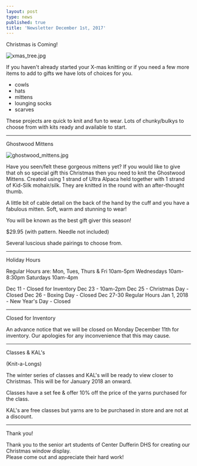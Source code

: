 ```yaml
---
layout: post
type: news
published: true
title: 'Newsletter December 1st, 2017'
---
```

Christmas is Coming!

![xmas_tree.jpg]({{site.baseurl}}/news/img/xmas_tree.jpg)

If you haven't already started your X-mas knitting or if you need a few more items to add to gifts we have lots of choices for you.

- cowls
- hats
- mittens
- lounging socks
- scarves

These projects are quick to knit and fun to wear. Lots of chunky/bulkys to choose from with kits ready and available to start.

<hr>

Ghostwood Mittens

![ghostwood_mittens.jpg]({{site.baseurl}}/news/img/ghostwood_mittens.jpg)

Have you seen/felt these gorgeous mittens yet?
If you would like to give that oh so special gift this Christmas then you need to knit the Ghostwood Mittens.
Created using 1 strand of Ultra Alpaca held together with 1 strand of Kid-Silk mohair/silk. They are knitted in the round with an after-thought thumb. 

A little bit of cable detail on the back of the hand by the cuff and you have a fabulous mitten. Soft, warm and stunning to wear!

You will be known as the best gift giver this season!

$29.95 (with pattern. Needle not included)

Several luscious shade pairings to choose from. 

<hr>

Holiday Hours

Regular Hours are:
Mon, Tues, Thurs & Fri  10am-5pm
Wednesdays 10am-8:30pm
Saturdays 10am-4pm

Dec 11 - Closed for Inventory
Dec 23 - 10am-2pm
Dec 25 - Christmas Day - Closed
Dec 26 - Boxing Day - Closed
Dec 27-30 Regular Hours
Jan 1, 2018 - New Year's Day - Closed

<hr>

Closed for Inventory

An advance notice that we will be closed on Monday December 11th for inventory. Our apologies for any inconvenience that this may cause. 

<hr>

Classes & KAL's 

(Knit-a-Longs)

 The winter series of classes and KAL's will be ready to view closer to Christmas.
This will be for January 2018 an onward.  
 
Classes have a set fee & offer 10% off the price of the yarns purchased for the class.

KAL's are free classes but yarns are to be purchased in store and are not at a discount.

<hr>

Thank you!

Thank you to the senior art students of Center Dufferin DHS for creating our Christmas window display.  
Please come out and appreciate their hard work!

